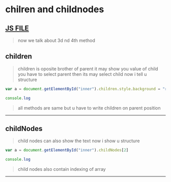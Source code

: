# chilren and childnodes

[JS FILE](../JS/69-children-and-childNode-method.js)
---
> now we talk about 3d nd 4th method
## children
> children is oposite brother of parent it may show you value of child you have to select parent then its may select child
now i tell u structure
```javascript
var a = document.getElementById("inner").children.style.background = "red";

console.log
```
> all methods are same but u have to write children on parent position 
---
## childNodes
> child nodes can also show the text now i show u structure 
```javascript
var a = document.getElementById("inner").childNodes[2]

console.log
```
> child nodes also contain indexing of array
---
